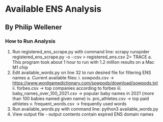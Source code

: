 # Available ENS Analysis
## By Philip Wellener

### How to Run Analysis
1. Run registered_ens_scrape.py with command line: scrapy runspider registered_ens_scrape.py -o -:csv > registered_ens.csv 2> TRACE
  a. This program took about 1 hour to run with 1.2 million results on a Mac M1 chip
2. Edit available_words.py on line 32 to run desired file for filtering ENS names
  a. Current available files:
    i. sowpods.csv -> https://www.wordgamedictionary.com/sowpods/download/sowpods.txt
    ii. forbes.csv -> top companies according to forbes
    iii. baby_names_over_100_2021.csv -> popular baby names in 2021 (more than 100 babies named given name)
    iv. pro_athletes.csv -> top paid athletes
    v. frequent_words.csv -> frequently used words
4. Run available_words.py with command line: python3 available_words.py
5. View output file - output contents contain expired ENS domain names
